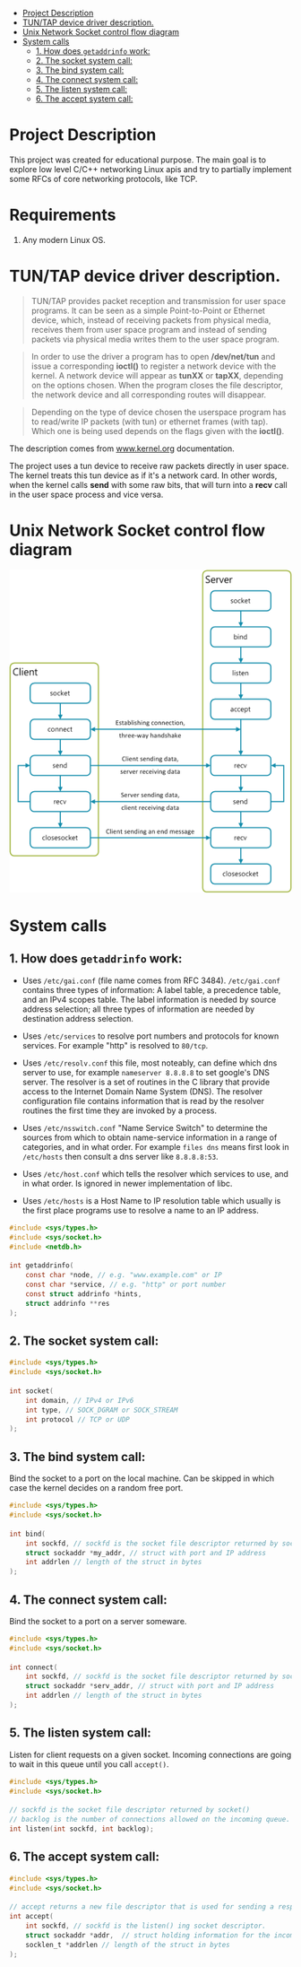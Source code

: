 <!-- TOC -->

- [Project Description](#project-description)
- [TUN/TAP device driver description.](#tuntap-device-driver-description)
- [Unix Network Socket control flow diagram](#unix-network-socket-control-flow-diagram)
- [System calls](#system-calls)
    - [1. How does `getaddrinfo` work:](#1-how-does-getaddrinfo-work)
    - [2. The socket system call:](#2-the-socket-system-call)
    - [3. The bind system call:](#3-the-bind-system-call)
    - [4. The connect system call:](#4-the-connect-system-call)
    - [5. The listen system call:](#5-the-listen-system-call)
    - [6. The accept system call:](#6-the-accept-system-call)

<!-- /TOC -->

# Project Description

This project was created for educational purpose. The main goal is to explore low level C/C++ networking Linux apis and try to partially implement some RFCs of core networking protocols, like TCP.

# Requirements

1. Any modern Linux OS.

# TUN/TAP device driver description.

> TUN/TAP provides packet reception and transmission for user space programs. It can be seen as a simple Point-to-Point or Ethernet device, which, instead of receiving packets from physical media, receives them from user space program and instead of sending packets via physical media writes them to the user space program.

> In order to use the driver a program has to open **/dev/net/tun** and issue a corresponding **ioctl()** to register a network device with the kernel. A network device will appear as **tunXX** or **tapXX**, depending on the options chosen. When the program closes the file descriptor, the network device and all corresponding routes will disappear.

> Depending on the type of device chosen the userspace program has to read/write IP packets (with tun) or ethernet frames (with tap). Which one is being used depends on the flags given with the **ioctl()**.

The description comes from www.kernel.org documentation.

The project uses a tun device to receive raw packets directly in user space. The kernel treats this tun device as if it's a network card. In other words, when the kernel calls **send** with some raw bits, that will turn into a **recv** call in the user space process and vice versa.

# Unix Network Socket control flow diagram

![Unix Socket Diagram](./docs/unix_socket.png)

# System calls

##  1. How does `getaddrinfo` work:

* Uses `/etc/gai.conf` (file name comes from RFC 3484). `/etc/gai.conf` contains three types of information: A label table, a precedence table, and an IPv4 scopes table. The label information is needed by source address selection; all three types of information are needed by destination address selection.

* Uses `/etc/services` to resolve port numbers and protocols for known services. For example "http" is resolved to `80/tcp`.

* Uses `/etc/resolv.conf` this file, most noteably, can define which dns server to use, for example `nameserver 8.8.8.8` to set google's DNS server. The resolver is a set of routines in the C library that provide access to the Internet Domain Name System (DNS). The resolver configuration file contains information that is read by the resolver routines the first time they are invoked by a process.

* Uses `/etc/nsswitch.conf` "Name Service Switch" to determine the sources from which to obtain name-service information in a range of categories, and in what order. For example `files dns` means first look in `/etc/hosts` then consult a dns server like `8.8.8.8:53`.

* Uses `/etc/host.conf` which  tells the resolver which services to use, and in what order. Is ignored in newer implementation of libc.

* Uses `/etc/hosts` is a Host Name to IP resolution table which usually is the first place programs use to resolve a name to an IP address.

```c
#include <sys/types.h>
#include <sys/socket.h>
#include <netdb.h>

int getaddrinfo(
    const char *node, // e.g. "www.example.com" or IP
    const char *service, // e.g. "http" or port number
    const struct addrinfo *hints,
    struct addrinfo **res
);
```

##  2. The socket system call:

```c
#include <sys/types.h>
#include <sys/socket.h>

int socket(
    int domain, // IPv4 or IPv6
    int type, // SOCK_DGRAM or SOCK_STREAM
    int protocol // TCP or UDP
);
```

##  3. The bind system call:

Bind the socket to a port on the local machine. Can be skipped in which case the kernel decides on a random free port.

```c
#include <sys/types.h>
#include <sys/socket.h>

int bind(
    int sockfd, // sockfd is the socket file descriptor returned by socket()
    struct sockaddr *my_addr, // struct with port and IP address
    int addrlen // length of the struct in bytes
);
```

##  4. The connect system call:

Bind the socket to a port on a server someware.

```c
#include <sys/types.h>
#include <sys/socket.h>

int connect(
    int sockfd, // sockfd is the socket file descriptor returned by socket()
    struct sockaddr *serv_addr, // struct with port and IP address
    int addrlen // length of the struct in bytes
);
```

##  5. The listen system call:

Listen for client requests on a given socket. Incoming connections are
going to wait in this queue until you call `accept()`.

```c
#include <sys/types.h>
#include <sys/socket.h>

// sockfd is the socket file descriptor returned by socket()
// backlog is the number of connections allowed on the incoming queue.
int listen(int sockfd, int backlog);
```

##  6. The accept system call:

```c
#include <sys/types.h>
#include <sys/socket.h>

// accept returns a new file descriptor that is used for sending a respose to the client.
int accept(
    int sockfd, // sockfd is the listen() ing socket descriptor.
    struct sockaddr *addr,  // struct holding information for the incoming traffic.
    socklen_t *addrlen // length of the struct in bytes
);
```
